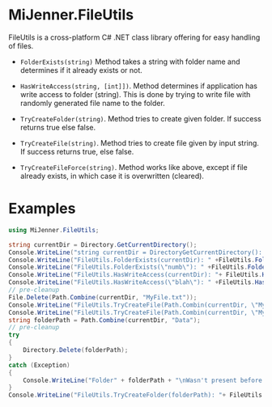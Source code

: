 # MiJenner.FileUtils

FileUtils is a cross-platform C# .NET class library offering for easy handling of files. 

* ```FolderExists(string)``` Method takes a string with folder name and determines if it already exists or not.

* ```HasWriteAccess(string, [int]])```. Method determines if application has write access to folder (string). This is done by trying to write file with randomly generated file name to the folder. 

* ```TryCreateFolder(string)```. Method tries to create given folder. If success returns true else false.

* ```TryCreateFile(string)```. Method tries to create file given by input string. If success returns true, else false.
* ```TryCreateFileForce(string)```. Method works like above, except if file already exists, in which case it is overwritten (cleared).

# Examples 
```cs
using MiJenner.FileUtils;

string currentDir = Directory.GetCurrentDirectory();
Console.WriteLine("string currentDir = DirectoryGetCurrentDirectory(): " + currentDir);
Console.WriteLine("FileUtils.FolderExists(currentDir): " +FileUtils.FolderExists(currentDir));
Console.WriteLine("FileUtils.FolderExists(\"numb\"): " +FileUtils.FolderExists("blahh"));
Console.WriteLine("FileUtils.HasWriteAccess(currentDir): "+ FileUtils.HasWriteAccess(currentDir));
Console.WriteLine("FileUtils.HasWriteAccess(\"blah\"): " +FileUtils.HasWriteAccess("blahh"));
// pre-cleanup 
File.Delete(Path.Combine(currentDir, "MyFile.txt"));
Console.WriteLine("FileUtils.TryCreateFile(Path.Combin(currentDir, \"MyFile.txt\")): " + FileUtils.TryCreateFil(Path.Combine(currentDir, "MyFile.txt")));
Console.WriteLine("FileUtils.TryCreateFile(Path.Combin(currentDir, \"MyFile-exists.txt\")): " + FileUtilsTryCreateFile(Path.Combine(currentDir, "MyFile-existstxt")));
string folderPath = Path.Combine(currentDir, "Data");
// pre-cleanup 
try
{
    Directory.Delete(folderPath);
}
catch (Exception)
{
    Console.WriteLine("Folder" + folderPath + "\nWasn't present before trying to create it!");
}
Console.WriteLine("FileUtils.TryCreateFolder(folderPath): "+ FileUtils.TryCreateFolder(folderPath));
```


